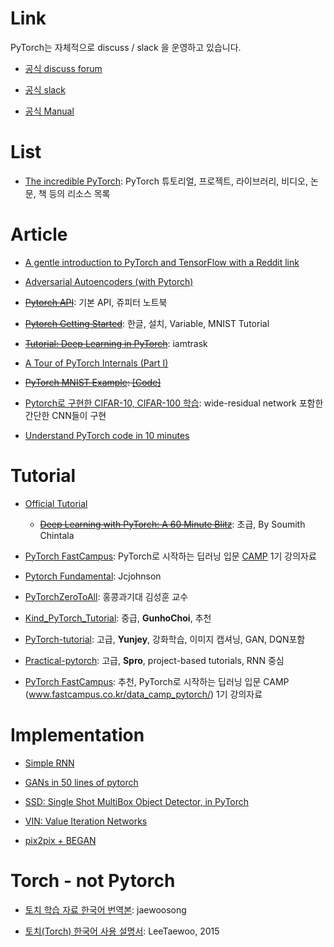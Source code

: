 # Link

PyTorch는 자체적으로 discuss / slack 을 운영하고 있습니다.

- [공식 discuss forum](https://discuss.pytorch.org)

- [공식 slack](http://pytorch.slack.com)

- [공식 Manual](http://pytorch.org/docs/index.html)

# List

- [The incredible PyTorch](https://github.com/ritchieng/the-incredible-pytorch/blob/master/README.md): PyTorch 튜토리얼, 프로젝트, 라이브러리, 비디오, 논문, 책 등의 리소스 목록

# Article
- [A gentle introduction to PyTorch and TensorFlow with a Reddit link](https://theintelligenceofinformation.wordpress.com/2017/03/06/a-gentle-introduction-to-pytorch-and-tensorflow-with-a-reddit-link/)

- [Adversarial Autoencoders (with Pytorch)](https://blog.paperspace.com/adversarial-autoencoders-with-pytorch/)

- <del>[Pytorch API](https://github.com/j-min/pytorch_exercise/blob/master/torch_API.ipynb)</del>: 기본 API, 쥬피터 노트북

- <del>[Pytorch Getting Started](http://andersonjo.github.io/pytorch/2017/04/01/PyTorch-Getting-Started/)</del>: 한글, 설치, Variable, MNIST Tutorial

* <del>[Tutorial: Deep Learning in PyTorch](http://iamtrask.github.io/2017/01/15/pytorch-tutorial/)</del>: iamtrask

- [A Tour of PyTorch Internals (Part I)](https://gist.github.com/killeent/4675635b40b61a45cac2f95a285ce3c0)

- <del>[PyTorch MNIST Example](https://tensorflow.blog/2017/01/26/pytorch-mnist-example/): [[Code]](https://github.com/rickiepark/pytorch-examples/blob/master/mnist.ipynb)</del>

- [Pytorch로 구현한 CIFAR-10, CIFAR-100 학습](https://github.com/meliketoy/Pytorch-wide-resnet): wide-residual network 포함한 간단한 CNN들이 구현

- [Understand PyTorch code in 10 minutes](https://hsaghir.github.io/data_science/pytorch_starter/)

# Tutorial

- [Official Tutorial](http://pytorch.org/tutorials/)
  - <del>[Deep Learning with PyTorch: A 60 Minute Blitz](http://pytorch.org/tutorials/beginner/deep_learning_60min_blitz.html)</del>: 초급, By Soumith Chintala

- [PyTorch FastCampus](https://github.com/GunhoChoi/PyTorch-FastCampus): PyTorch로 시작하는 딥러닝 입문 [CAMP](www.fastcampus.co.kr/data_camp_pytorch/) 1기 강의자료

- [Pytorch Fundamental](https://github.com/jcjohnson/pytorch-examples): Jcjohnson

- [PyTorchZeroToAll](https://github.com/hunkim/PyTorchZeroToAll): 홍콩과기대 김성훈 교수 

- [Kind_PyTorch_Tutorial](https://github.com/GunhoChoi/Kind_PyTorch_Tutorial): 중급, **GunhoChoi**, 추천

- [PyTorch-tutorial](https://github.com/yunjey/pytorch-tutorial): 고급, **Yunjey**, 강화학습, 이미지 캡셔닝, GAN, DQN포함

- [Practical-pytorch](https://github.com/spro/practical-pytorch): 고급,  **Spro**, project-based tutorials, RNN 중심

- [PyTorch FastCampus](https://github.com/GunhoChoi/PyTorch-FastCampus): 추천, PyTorch로 시작하는 딥러닝 입문 CAMP (www.fastcampus.co.kr/data_camp_pytorch/) 1기 강의자료



# Implementation

- [Simple RNN](https://gist.github.com/keon/e39d3cbfd80daff498772951fb784f35)

- [GANs in 50 lines of pytorch](https://tensorflow.blog/2017/02/22/gans-in-50-lines-of-pytorch/)

- [SSD: Single Shot MultiBox Object Detector, in PyTorch](https://github.com/amdegroot/ssd.pytorch)

- [VIN: Value Iteration Networks](https://github.com/zuoxingdong/VIN_PyTorch_Visdom)

- [pix2pix + BEGAN](https://github.com/taey16/pix2pixBEGAN.pytorch)

# Torch - not Pytorch

- [토치 학습 자료 한국어 번역본](https://github.com/jaewoosong/torch-tutorial-korean/): jaewoosong

- [토치(Torch) 한국어 사용 설명서](https://github.com/LeeTaewoo/torch_kor_manual): LeeTaewoo, 2015
